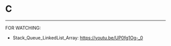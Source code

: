 # C
-------------------------
FOR WATCHING:

  - Stack_Queue_LinkedList_Array: https://youtu.be/UP0fg1Og-_0
